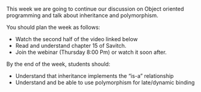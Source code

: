 This week we are going to continue our discussion on Object oriented programming and talk about inheritance and polymorphism. 
 
You should plan the week as follows:
- Watch the second half of the video linked below
- Read and understand chapter 15 of Savitch.
- Join the webinar (Thursday 8:00 Pm) or watch it soon after.

By the end of the week, students should:

- Understand that inheritance implements the “is-a” relationship
- Understand and be able to use polymorphism for late/dynamic binding
